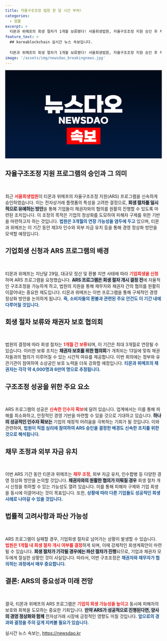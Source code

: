 ```yaml
---
title: 자율구조조정 법원 한 달 시간 부여!
categories:
  - 법률
excerpt: >
  티몬과 위메프의 회생 절차가 1개월 보류됐다! 서울회생법원, 자율구조조정 지원 승인 후 채권자 보호 위해 회의 진행. 과연 두 기업은 인수자를 찾을 수 있을까? 클릭하고 미래를 살펴보세요!
feature_text: >
  ## koreablockchain 실시간 뉴스 속보입니다.

  티몬과 위메프의 회생 절차가 1개월 보류됐다! 서울회생법원, 자율구조조정 지원 승인 후 채권자 보호 위해 회의 진행. 과연 두 기업은 인수자를 찾을 수 있을까? 클릭하고 미래를 살펴보세요!
image: '/assets/img/newsdao_breakingnews.jpg'
---
```


<p><img src="/assets/img/newsdao_breakingnews.jpg" alt="koreablockchain 속보" /></p>

<h2 data-ke-size="size26">자율구조조정 지원 프로그램의 승인과 그 의미</h2>

<p data-ke-size="size16">&nbsp;</p>

<p>최근 <b><span style="color: #ee2323;">서울회생법원</span></b>이 티몬과 위메프의 자율구조조정 지원(ARS) 프로그램을 신속하게 승인하였습니다. 이는 전자상거래 플랫폼의 특성을 고려한 결정으로, <b><span style="background-color: #21538527;">회생 절차를 일시적으로 유예하는 방안</span></b>을 통해 기업들이 채권자와의 협의를 원활히 진행할 수 있도록 마련된 조치입니다. 이 조정의 목적은 기업의 정상화를 도모하여 피해자 구제를 위한 기반을 마련하고자 하는 것입니다. <b><span style="color: #1a5490;">법원은 3개월의 연장 가능성을 염두에 두고</span></b> 있으며, 티몬과 위메프는 이 기간 동안 제3자 인수와 외부 자금 유치 등을 통해 경영 정상화 방안을 모색할 예정입니다.</p>

<h2 data-ke-size="size26">기업회생 신청과 ARS 프로그램의 배경</h2>

<p data-ke-size="size16">&nbsp;</p>

<p>티몬과 위메프는 지난달 29일, 대규모 정산 및 환불 지연 사태에 따라 <b><span style="color: #ee2323;">기업회생을 신청</span></b>하며 ARS 프로그램을 요청했습니다. <b><span style="background-color: #21538527;">ARS 프로그램은 회생 절차 개시 결정 전</span></b>에 자율적인 구조조정을 가능하게 하고, 법원의 지원을 통해 채무자와 채권자 간의 협의를 원활히 이끌어내는 중요한 제도입니다. 티몬과 위메프는 이번 프로그램을 통해 구체적인 경영 정상화 방안을 논의하게 됩니다. <b><span style="color: #1a5490;">즉, 소비자들의 환불과 관련된 주요 안건도 이 기간 내에 다루어질 것입니다.</span></b></p>

<h2 data-ke-size="size26">회생 절차 보류와 채권자 보호 협의회</h2>

<p data-ke-size="size16">&nbsp;</p>

<p>법원의 결정에 따라 회생 절차는 <b><span style="color: #ee2323;">1개월 간 보류</span></b>되며, 이 기간은 최대 3개월로 연장될 수 있습니다. 이러한 보류 조치는 <b><span style="background-color: #21538527;">채권자 보호를 위한 협의회</span></b>가 개최되는 13일에 맞춰 채권자들과의 협의가 이루어질 수 있는 시간적 여유를 제공합니다. 이번 회의에는 정부와 유관기관이 참여하여 소상공인 보호 노력을 더욱 강화할 예정입니다. <b><span style="color: #1a5490;">티몬과 위메프의 채권자는 각각 약 4,000명과 6만여 명으로 추정됩니다.</span></b></p>

<h2 data-ke-size="size26">구조조정 성공을 위한 주요 요소</h2>

<p data-ke-size="size16">&nbsp;</p>

<p>ARS 프로그램의 성공은 <b><span style="color: #ee2323;">신속한 인수자 확보</span></b>에 달려 있습니다. 업계에서는 이를 통해 피해를 최소화하고, 안정적인 경영 기반을 마련할 수 있을 것으로 기대하고 있습니다. <b><span style="background-color: #21538527;">하나의 성공적인 인수자 확보는</span></b> 기업의 재정적 어려움을 극복하는 기회가 될 것입니다. 이와 관련하여, <b><span style="color: #1a5490;">법원이 직접 심리에 참여하여 ARS 승인을 결정한 배경도 신속한 조치를 위한 것으로 해석됩니다.</span></b></p>

<h2 data-ke-size="size26">채무 조정과 외부 자금 유치</h2>

<p data-ke-size="size16">&nbsp;</p>

<p>이번 ARS 기간 동안 티몬과 위메프는 <b><span style="color: #ee2323;">채무 조정</span></b>, 외부 자금 유치, 인수합병 등 다양한 경영 정상화 방안을 논의할 것입니다. <b><span style="background-color: #21538527;">채권자와의 원활한 협의가 이뤄질 경우</span></b> 회생 절차 개시 신청을 취하할 수 있는 가능성도 열려 있습니다. 이를 통해 피해자 구제와 기업 회생을 동시에 이끌어내는 것이 목표입니다. 또한, <b><span style="color: #1a5490;">상황에 따라 다른 기업들도 성공적인 회생 사례로 나아갈 수 있을 것입니다.</span></b></p>

<h2 data-ke-size="size26">법률적 고려사항과 파산 가능성</h2>

<p data-ke-size="size16">&nbsp;</p>

<p>ARS 프로그램이 실패할 경우, 기업회생 절차로 넘어가는 상황이 발생할 수 있습니다. <b><span style="color: #ee2323;">법원은 1개월 내 회생 절차 개시 여부를 결정</span></b>하게 되며, 이때 강제적인 회생계획안이 마련될 수 있습니다. <b><span style="background-color: #21538527;">회생 절차가 기각될 경우에는 파산 절차가 진행</span></b>되므로, 기업과 채권자 모두에게 절실한 상황인 것이 사실입니다. 따라서, 이번 구조조정은 <b><span style="color: #1a5490;">채권자와 채무자가 협의하는 과정에서 매우 중요합니다.</span></b></p>

<h2 data-ke-size="size26">결론: ARS의 중요성과 미래 전망</h2>

<p data-ke-size="size16">&nbsp;</p>

<p>결국, 티몬과 위메프의 ARS 프로그램은 <b><span style="color: #ee2323;">기업의 회생 가능성을 높이고</span></b> 동시에 피해자의 보호와 회복을 도모하는 중요한 기회입니다. <b><span style="background-color: #21538527;">만약 ARS가 성공적으로 진행된다면, 양사의 경영 정상화와 함께</span></b> 전자상거래 시장에 긍정적인 영향도 미칠 것입니다. <b><span style="color: #1a5490;">앞으로의 경과와 결정을 주의 깊게 지켜볼 필요가 있습니다.</span></b></p>
실시간 뉴스 속보는, <a href="https://newsdao.kr" rel="dofollow">https://newsdao.kr</a>


